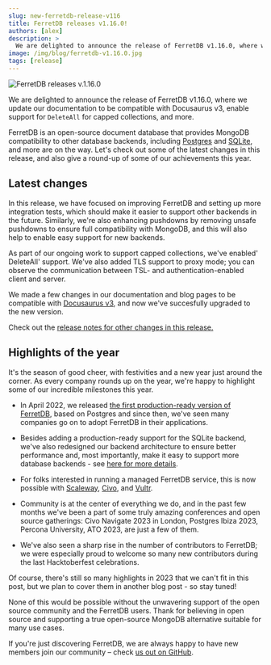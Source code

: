 ```yaml
---
slug: new-ferretdb-release-v116
title: FerretDB releases v1.16.0!
authors: [alex]
description: >
  We are delighted to announce the release of FerretDB v1.16.0, where we update our documentation to be compatible with Docusaurus v3, enable support for `DeleteAll` for capped collections, and more.
image: /img/blog/ferretdb-v1.16.0.jpg
tags: [release]
---
```


![FerretDB releases v.1.16.0](/img/blog/ferretdb-v1.16.0.jpg)

We are delighted to announce the release of FerretDB v1.16.0, where we update our documentation to be compatible with Docusaurus v3, enable support for `DeleteAll` for capped collections, and more.

<!--truncate-->

FerretDB is an open-source document database that provides MongoDB compatibility to other database backends, including [Postgres](https://www.postgresql.org/) and [SQLite](https://www.sqlite.org/), and more are on the way.
Let's check out some of the latest changes in this release, and also give a round-up of some of our achievements this year.

## Latest changes

In this release, we have focused on improving FerretDB and setting up more integration tests, which should make it easier to support other backends in the future.
Similarly, we're also enhancing pushdowns by removing unsafe pushdowns to ensure full compatibility with MongoDB, and this will also help to enable easy support for new backends.

As part of our ongoing work to support capped collections, we've enabled' DeleteAll' support.
We've also added TLS support to proxy mode; you can observe the communication between TSL- and authentication-enabled client and server.

We made a few changes in our documentation and blog pages to be compatible with [Docusaurus v3](https://docusaurus.io/blog/preparing-your-site-for-docusaurus-v3), and now we've succesfully upgraded to the new version.

Check out the [release notes for other changes in this release.](https://github.com/FerretDB/FerretDB/releases/tag/v1.16.0)

## Highlights of the year

It's the season of good cheer, with festivities and a new year just around the corner.
As every company rounds up on the year, we're happy to highlight some of our incredible milestones this year.

- In April 2022, we released [the first production-ready version of FerretDB](https://blog.ferretdb.io/ferretdb-1-0-ga-opensource-mongodb-alternative/), based on Postgres and since then, we've seen many companies go on to adopt FerretDB in their applications.

- Besides adding a production-ready support for the SQLite backend, we've also redesigned our backend architecture to ensure better performance and, most importantly, make it easy to support more database backends - see [here for more details](https://blog.ferretdb.io/ferretdb-v1-10-production-ready-sqlite/#the-new-architecture).

- For folks interested in running a managed FerretDB service, this is now possible with [Scaleway](https://www.scaleway.com/en/betas/#managed-document-database), [Civo](https://www.civo.com/marketplace/FerretDB), and [Vultr](https://www.vultr.com/docs/ferretdb-managed-database-guide/).

- Community is at the center of everything we do, and in the past few months we've been a part of some truly amazing conferences and open source gatherings: Civo Navigate 2023 in London, Postgres Ibiza 2023, Percona University, ATO 2023, are just a few of them.

- We've also seen a sharp rise in the number of contributors to FerretDB; we were especially proud to welcome so many new contributors during the last Hacktoberfest celebrations.

Of course, there's still so many highlights in 2023 that we can't fit in this post, but we plan to cover them in another blog post - so stay tuned!

None of this would be possible without the unwavering support of the open source community and the FerretDB users.
Thank for believing in open source and supporting a true open-source MongoDB alternative suitable for many use cases.

If you're just discovering FerretDB, we are always happy to have new members join our community – check [us out on GitHub](https://github.com/FerretDB/FerretDB).
